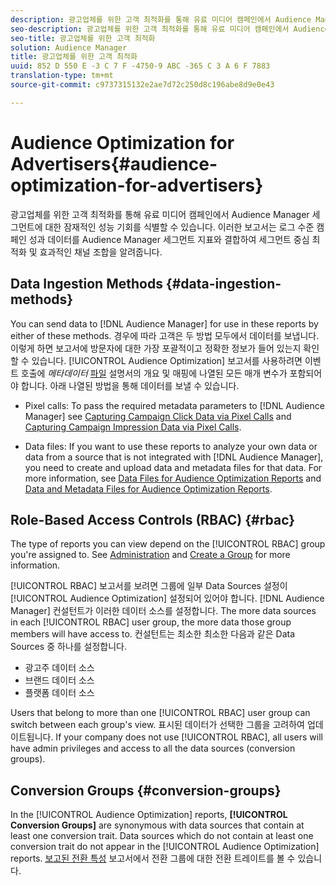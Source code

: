 ```yaml
---
description: 광고업체를 위한 고객 최적화를 통해 유료 미디어 캠페인에서 Audience Manager 세그먼트에 대한 잠재적인 성능 기회를 식별할 수 있습니다. 이러한 보고서는 로그 수준 캠페인 성과 데이터를 Audience Manager 세그먼트 지표와 결합하여 세그먼트 중심 최적화 및 효과적인 채널 조합을 알려줍니다.
seo-description: 광고업체를 위한 고객 최적화를 통해 유료 미디어 캠페인에서 Audience Manager 세그먼트에 대한 잠재적인 성능 기회를 식별할 수 있습니다. 이러한 보고서는 로그 수준 캠페인 성과 데이터를 Audience Manager 세그먼트 지표와 결합하여 세그먼트 중심 최적화 및 효과적인 채널 조합을 알려줍니다.
seo-title: 광고업체를 위한 고객 최적화
solution: Audience Manager
title: 광고업체를 위한 고객 최적화
uuid: 852 D 550 E -3 C 7 F -4750-9 ABC -365 C 3 A 6 F 7883
translation-type: tm+mt
source-git-commit: c9737315132e2ae7d72c250d8c196abe8d9e0e43

---
```



# Audience Optimization for Advertisers{#audience-optimization-for-advertisers}

광고업체를 위한 고객 최적화를 통해 유료 미디어 캠페인에서 Audience Manager 세그먼트에 대한 잠재적인 성능 기회를 식별할 수 있습니다. 이러한 보고서는 로그 수준 캠페인 성과 데이터를 Audience Manager 세그먼트 지표와 결합하여 세그먼트 중심 최적화 및 효과적인 채널 조합을 알려줍니다.

## Data Ingestion Methods {#data-ingestion-methods}

You can send data to [!DNL Audience Manager] for use in these reports by either of these methods. 경우에 따라 고객은 두 방법 모두에서 데이터를 보냅니다. 이렇게 하면 보고서에 방문자에 대한 가장 포괄적이고 정확한 정보가 들어 있는지 확인할 수 있습니다. [!UICONTROL Audience Optimization] 보고서를 사용하려면 이벤트 호출에 *메타데이터* [파일](../../../reporting/audience-optimization-reports/metadata-files-intro/metadata-file-overview.md) 설명서의 개요 및 매핑에 나열된 모든 매개 변수가 포함되어야 합니다. 아래 나열된 방법을 통해 데이터를 보낼 수 있습니다.

* Pixel calls: To pass the required metadata parameters to [!DNL Audience Manager] see [Capturing Campaign Click Data via Pixel Calls](../../../integration/media-data-integration/click-data-pixels.md) and [Capturing Campaign Impression Data via Pixel Calls](../../../integration/media-data-integration/impression-data-pixels.md).

* Data files: If you want to use these reports to analyze your own data or data from a source that is not integrated with [!DNL Audience Manager], you need to create and upload data and metadata files for that data. For more information, see [Data Files for Audience Optimization Reports](../../../reporting/audience-optimization-reports/metadata-files-intro/datafiles-intro.md) and [Data and Metadata Files for Audience Optimization Reports](../../../reporting/audience-optimization-reports/metadata-files-intro/metadata-files-intro.md).

## Role-Based Access Controls (RBAC) {#rbac}

The type of reports you can view depend on the [!UICONTROL RBAC] group you&#39;re assigned to. See [Administration](../../../features/administration/administration-overview.md) and [Create a Group](../../../features/administration/administration-overview.md#create-group) for more information.

[!UICONTROL RBAC] 보고서를 보려면 그룹에 일부 Data Sources 설정이 [!UICONTROL Audience Optimization] 설정되어 있어야 합니다. [!DNL Audience Manager] 컨설턴트가 이러한 데이터 소스를 설정합니다. The more data sources in each [!UICONTROL RBAC] user group, the more data those group members will have access to. 컨설턴트는 최소한 최소한 다음과 같은 Data Sources 중 하나를 설정합니다.

* 광고주 데이터 소스
* 브랜드 데이터 소스
* 플랫폼 데이터 소스

Users that belong to more than one [!UICONTROL RBAC] user group can switch between each group&#39;s view. 표시된 데이터가 선택한 그룹을 고려하여 업데이트됩니다. If your company does not use [!UICONTROL RBAC], all users will have admin privileges and access to all the data sources (conversion groups).

## Conversion Groups {#conversion-groups}

In the [!UICONTROL Audience Optimization] reports, **[!UICONTROL Conversion Groups]** are synonymous with data sources that contain at least one conversion trait. Data sources which do not contain at least one conversion trait do not appear in the [!UICONTROL Audience Optimization] reports. [보고된 전환 특성](../../../reporting/audience-optimization-reports/aor-advertisers/reported-conversion-traits.md) 보고서에서 전환 그룹에 대한 전환 트레이트를 볼 수 있습니다.
